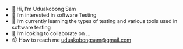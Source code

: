 - 👋 Hi, I’m Uduakobong Sam
- 👀 I’m interested in software Testing 
- 🌱 I’m currently learning the types of testing and various tools used in software testing
- 💞️ I’m looking to collaborate on ...
- 📫 How to reach me uduakobongsam@gmail.com
<!---
udesam/udesam is a ✨ special ✨ repository because its `README.md` (this file) appears on your GitHub profile.
You can click the Preview link to take a look at your changes.
--->
